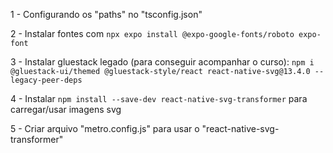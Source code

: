 1 - Configurando os "paths" no "tsconfig.json"

2 - Instalar fontes com `npx expo install @expo-google-fonts/roboto expo-font`

3 - Instalar gluestack legado (para conseguir acompanhar o curso): `npm i @gluestack-ui/themed @gluestack-style/react react-native-svg@13.4.0 --legacy-peer-deps`

4 - Instalar `npm install --save-dev react-native-svg-transformer` para carregar/usar imagens svg

5 - Criar arquivo "metro.config.js" para usar o "react-native-svg-transformer"